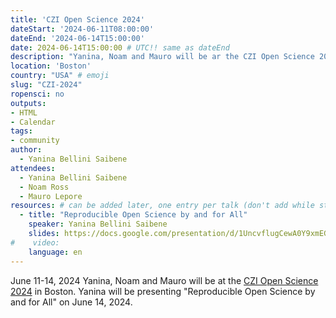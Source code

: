 ```yaml
---
title: 'CZI Open Science 2024'
dateStart: '2024-06-11T08:00:00'
dateEnd: '2024-06-14T15:00:00'
date: 2024-06-14T15:00:00 # UTC!! same as dateEnd
description: "Yanina, Noam and Mauro will be ar the CZI Open Science 2024 in Boston"
location: 'Boston'
country: "USA" # emoji
slug: "CZI-2024"
ropensci: no
outputs: 
- HTML
- Calendar 
tags: 
- community
author:
  - Yanina Bellini Saibene
attendees:
  - Yanina Bellini Saibene
  - Noam Ross
  - Mauro Lepore
resources: # can be added later, one entry per talk (don't add while still empty, add once there are resources)
  - title: "Reproducible Open Science by and for All"
    speaker: Yanina Bellini Saibene
    slides: https://docs.google.com/presentation/d/1UncvflugCewA0Y9xmEGTh91wPHM_fVqsJ0JIvB1wRLs/edit?usp=sharing
#    video: 
    language: en
---
```


June 11-14, 2024 Yanina, Noam and Mauro will be at the [CZI Open Science 2024](https://chanzuckerberg.com/science/programs-resources/open-science/) in Boston. Yanina will be presenting "Reproducible Open Science by and for All" on June 14, 2024.


